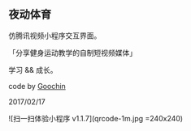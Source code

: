 ## 夜动体育

仿腾讯视频小程序交互界面。

「分享健身运动教学的自制短视频媒体」

学习 && 成长。

code by [Goochin](https://xiaoxiaoge.com)

2017/02/17

![扫一扫体验小程序 v1.1.7](qrcode-1m.jpg =240x240)